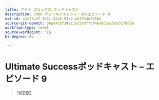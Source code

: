 ```yaml
---
title: アドデ クルックス ポッドキャスト
description: CRUX ポッドキャストシリーズのエピソード 9
exl-id: a4125ce7-3b61-44ab-91a2-e8fb34e745b2
source-git-commit: 06aa435f34911cc5adf7cf40c8c8e15693178bda
workflow-type: tm+mt
source-wordcount: '15'
ht-degree: 0%

---
```


# Ultimate Successポッドキャスト – エピソード 9

>[!VIDEO](https://video.tv.adobe.com/v/3429770?quality=12learn=on)
